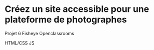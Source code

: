 # Créez un site accessible pour une plateforme de photographes #

Projet 6 Fisheye Openclassrooms

HTML/CSS
JS